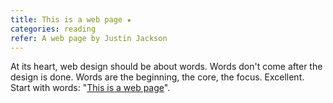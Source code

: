 ```yaml
---
title: This is a web page ★
categories: reading
refer: A web page by Justin Jackson
---
```

At its heart, web design should be about words. Words don't come after the design is done. Words are the beginning, the core, the focus. Excellent. Start with words: "[This is a web page](https://justinjackson.ca/words.html)".